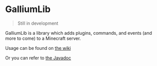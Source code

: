 # GalliumLib
> Still in development

GalliumLib is a library which adds plugins, commands, and events (and more to come) to a Minecraft server.

Usage can be found on [the wiki](https://github.com/GalliumPowered/GalliumLib/wiki)

Or you can refer to [the Javadoc](https://docs.zenoc.net/gallium)